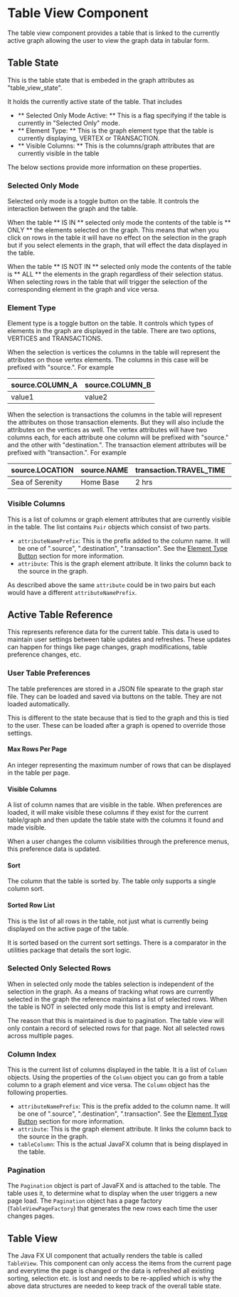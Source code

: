 # Table View Component

The table view component provides a table that is linked to the currently active graph
allowing the user to view the graph data in tabular form.

## Table State

This is the table state that is embeded in the graph attributes as "table_view_state".

It holds the currently active state of the table. That includes

* ** Selected Only Mode Active: ** This is a flag specifying if the table is currently in "Selected Only" mode.
* ** Element Type: ** This is the graph element type that the table is currently displaying, VERTEX or TRANSACTION.
* ** Visible Columns: ** This is the columns/graph attributes that are currently visible in the table

The below sections provide more information on these properties.

### Selected Only Mode

Selected only mode is a toggle button on the table. It controls the interaction between the graph and the table.

When the table ** IS IN ** selected only mode the contents of the table is ** ONLY ** the elements selected on the graph. This means
that when you click on rows in the table it will have no effect on the selection in the graph but if you select
elements in the graph, that will effect the data displayed in the table.

When the table ** IS NOT IN ** selected only mode the contents of the table is ** ALL ** the elements in the graph regardless of
their selection status. When selecting rows in the table that will trigger the selection of the corresponding element
in the graph and vice versa.

### Element Type

Element type is a toggle button on the table. It controls which types of elements in the graph are displayed in the table.
There are two options, VERTICES and TRANSACTIONS.

When the selection is vertices the columns in the table will represent the attributes on those vertex elements. The columns
in this case will be prefixed with "source.". For example

| source.COLUMN_A | source.COLUMN_B |
| --------------- | --------------- |
| value1          | value2          |

When the selection is transactions the columns in the table will represent the attributes on those transaction elements. But
they will also include the attributes on the vertices as well. The vertex attributes will have two columns each, for each
attribute one column will be prefixed with "source." and the other with "destination.". The transaction element attributes
will be prefixed with "transaction.". For example

| source.LOCATION | source.NAME | transaction.TRAVEL_TIME | destination.LOCATION | destination.NAME |
| --------------- | ----------- | ----------------------- | -------------------- | ---------------- |
| Sea of Serenity | Home Base   | 2 hrs                   | Sea of Tranquility   | Swimming Spot    |

### Visible Columns

This is a list of columns or graph element attributes that are currently visible in the table. The list
contains `Pair` objects which consist of two parts.

* `attributeNamePrefix`: This is the prefix added to the column name. It will be one of 
   ".source", ".destination", ".transaction". See the [Element Type Button](#element-type)
   section for more information.
* `attribute`: This is the graph element attribute. It links the column back to the source in the graph.

As described above the same `attribute` could be in two pairs but each would have a different
`attributeNamePrefix`.

## Active Table Reference

This represents reference data for the current table. This data is used to maintain user
settings between table updates and refreshes. These updates can happen for things like
page changes, graph modifications, table preference changes, etc.

### User Table Preferences

The table preferences are stored in a JSON file spearate to the graph star file. They can
be loaded and saved via buttons on the table. They are not loaded automatically.

This is different to the state because that is tied to the graph and this is tied to
the user. These can be loaded after a graph is opened to override those settings.

#### Max Rows Per Page

An integer representing the maximum number of rows that can be displayed in the table per page.

#### Visible Columns

A list of column names that are visible in the table. When preferences are loaded, it will make
visible these columns if they exist for the current table/graph and then update the table state
with the columns it found and made visible.

When a user changes the column visibilities through the preference menus, this preference
data is updated.

#### Sort

The column that the table is sorted by. The table only supports a single column sort.

#### Sorted Row List

This is the list of all rows in the table, not just what is currently being displayed on the active
page of the table.

It is sorted based on the current sort settings. There is a comparator in the utilities package that
details the sort logic.

### Selected Only Selected Rows

When in selected only mode the tables selection is independent of the selection in the graph. As a means
of tracking what rows are currently selected in the graph the reference maintains a list of selected
rows. When the table is NOT in selected only mode this list is empty and irrelevant.

The reason that this is maintained is due to pagination. The table view will only contain a record
of selected rows for that page. Not all selected rows across multiple pages.

### Column Index

This is the current list of columns displayed in the table. It is a list of `Column`
objects. Using the properties of the `Column` object you can go from a table column to
a graph element and vice versa. The `Column` object has the following properties.

* `attributeNamePrefix`: This is the prefix added to the column name. It will be one of 
   ".source", ".destination", ".transaction". See the [Element Type Button](#element-type)
   section for more information.
* `attribute`: This is the graph element attribute. It links the column back to the source in the graph.
* `tableColumn`: This is the actual JavaFX column that is being displayed in the table.

### Pagination

The `Pagination` object is part of JavaFX and is attached to the table. The table uses it, to determine
what to display when the user triggers a new page load. The `Pagination` object has a page factory
(`TableViewPageFactory`) that generates the new rows each time the user changes pages.

## Table View

The Java FX UI component that actually renders the table is called `TableView`. This
component can only access the items from the current page and everytime the page is changed
or the data is refreshed all existing sorting, selection etc. is lost and needs to be re-applied
which is why the above data structures are needed to keep track of the overall table state.
